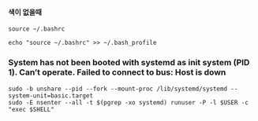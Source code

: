 #### 색이 없을때
    source ~/.bashrc

    echo "source ~/.bashrc" >> ~/.bash_profile

### System has not been booted with systemd as init system (PID 1). Can’t operate. Failed to connect to bus: Host is down
    sudo -b unshare --pid --fork --mount-proc /lib/systemd/systemd --system-unit=basic.target
    sudo -E nsenter --all -t $(pgrep -xo systemd) runuser -P -l $USER -c "exec $SHELL"